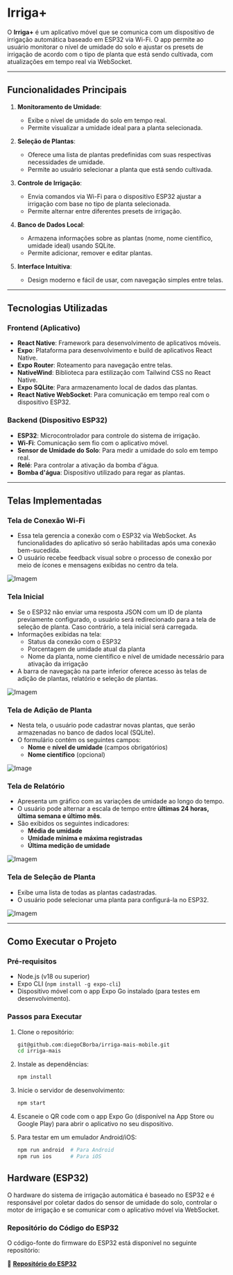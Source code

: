 # Irriga+

O **Irriga+** é um aplicativo móvel que se comunica com um dispositivo de irrigação automática baseado em ESP32 via Wi-Fi. O app permite ao usuário monitorar o nível de umidade do solo e ajustar os presets de irrigação de acordo com o tipo de planta que está sendo cultivada, com atualizações em tempo real via WebSocket.

---

## Funcionalidades Principais

1. **Monitoramento de Umidade**:
   - Exibe o nível de umidade do solo em tempo real.
   - Permite visualizar a umidade ideal para a planta selecionada.

2. **Seleção de Plantas**:
   - Oferece uma lista de plantas predefinidas com suas respectivas necessidades de umidade.
   - Permite ao usuário selecionar a planta que está sendo cultivada.

3. **Controle de Irrigação**:
   - Envia comandos via Wi-Fi para o dispositivo ESP32 ajustar a irrigação com base no tipo de planta selecionada.
   - Permite alternar entre diferentes presets de irrigação.

4. **Banco de Dados Local**:
   - Armazena informações sobre as plantas (nome, nome científico, umidade ideal) usando SQLite.
   - Permite adicionar, remover e editar plantas.

5. **Interface Intuitiva**:
   - Design moderno e fácil de usar, com navegação simples entre telas.

---

## Tecnologias Utilizadas

### Frontend (Aplicativo)
- **React Native**: Framework para desenvolvimento de aplicativos móveis.
- **Expo**: Plataforma para desenvolvimento e build de aplicativos React Native.
- **Expo Router**: Roteamento para navegação entre telas.
- **NativeWind**: Biblioteca para estilização com Tailwind CSS no React Native.
- **Expo SQLite**: Para armazenamento local de dados das plantas.
- **React Native WebSocket**: Para comunicação em tempo real com o dispositivo ESP32.

### Backend (Dispositivo ESP32)
- **ESP32**: Microcontrolador para controle do sistema de irrigação.
- **Wi-Fi**: Comunicação sem fio com o aplicativo móvel.
- **Sensor de Umidade do Solo**: Para medir a umidade do solo em tempo real.
- **Relé**: Para controlar a ativação da bomba d'água.
- **Bomba d'água**: Dispositivo utilizado para regar as plantas.

---

## Telas Implementadas  

### **Tela de Conexão Wi-Fi**  

- Essa tela gerencia a conexão com o ESP32 via WebSocket. As funcionalidades do aplicativo só serão habilitadas após uma conexão bem-sucedida.  
- O usuário recebe feedback visual sobre o processo de conexão por meio de ícones e mensagens exibidas no centro da tela.  

![Imagem](https://github.com/user-attachments/assets/49e24c1b-098f-4824-8d04-eca43f72315a)  

### **Tela Inicial**  

- Se o ESP32 não enviar uma resposta JSON com um ID de planta previamente configurado, o usuário será redirecionado para a tela de seleção de planta. Caso contrário, a tela inicial será carregada.  
- Informações exibidas na tela:  
  - Status da conexão com o ESP32  
  - Porcentagem de umidade atual da planta  
  - Nome da planta, nome científico e nível de umidade necessário para ativação da irrigação  
- A barra de navegação na parte inferior oferece acesso às telas de adição de plantas, relatório e seleção de plantas.  

![Imagem](https://github.com/user-attachments/assets/cc03370f-7587-4813-a94b-cb885018b6b8)  

### **Tela de Adição de Planta**  

- Nesta tela, o usuário pode cadastrar novas plantas, que serão armazenadas no banco de dados local (SQLite).  
- O formulário contém os seguintes campos:  
  - **Nome** e **nível de umidade** (campos obrigatórios)  
  - **Nome científico** (opcional)
 
![Image](https://github.com/user-attachments/assets/ac9398e8-a450-4836-be28-57ffe8af69ed)

### **Tela de Relatório**  

- Apresenta um gráfico com as variações de umidade ao longo do tempo.  
- O usuário pode alternar a escala de tempo entre **últimas 24 horas, última semana e último mês**.  
- São exibidos os seguintes indicadores:  
  - **Média de umidade**  
  - **Umidade mínima e máxima registradas**  
  - **Última medição de umidade**  

![Imagem](https://github.com/user-attachments/assets/f4523e91-cabf-4fa4-9490-3fbf2dedd6b7)  

### **Tela de Seleção de Planta**  

- Exibe uma lista de todas as plantas cadastradas.  
- O usuário pode selecionar uma planta para configurá-la no ESP32.  

![Imagem](https://github.com/user-attachments/assets/58fb4742-6e3c-4ff0-b88f-feffed83e61d)  

---

## Como Executar o Projeto

### Pré-requisitos
- Node.js (v18 ou superior)
- Expo CLI (`npm install -g expo-cli`)
- Dispositivo móvel com o app Expo Go instalado (para testes em desenvolvimento).

### Passos para Executar

1. Clone o repositório:
   ```bash
   git@github.com:diegoCBorba/irriga-mais-mobile.git
   cd irriga-mais
   ```

2. Instale as dependências:
   ```bash
   npm install
   ```

3. Inicie o servidor de desenvolvimento:
   ```bash
   npm start
   ```

4. Escaneie o QR code com o app Expo Go (disponível na App Store ou Google Play) para abrir o aplicativo no seu dispositivo.

5. Para testar em um emulador Android/iOS:
   ```bash
   npm run android  # Para Android
   npm run ios      # Para iOS
   ```

## Hardware (ESP32)

O hardware do sistema de irrigação automática é baseado no ESP32 e é responsável por coletar dados do sensor de umidade do solo, controlar o motor de irrigação e se comunicar com o aplicativo móvel via WebSocket.

### Repositório do Código do ESP32

O código-fonte do firmware do ESP32 está disponível no seguinte repositório:

🔗 **[Repositório do ESP32](https://github.com/diegoCBorba/irriga-mais-esp32)**
